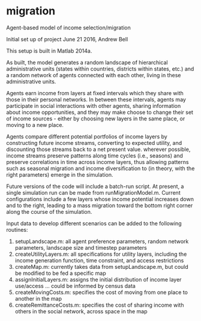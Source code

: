 # migration
Agent-based model of income selection/migration

Initial set up of project June 21 2016, Andrew Bell

This setup is built in Matlab 2014a.

As built, the model generates a random landscape of hierarchical administrative units (states within countries, districts within states, etc.) and a random network of agents connected with each other, living in these administrative units.  

Agents earn income from layers at fixed intervals which they share with those in their personal networks.  In between these intervals, agents may participate in social interactions with other agents, sharing information about income opportunities, and they may make choose to change their set of income sources - either by choosing new layers in the same place, or moving to a new place.

Agents compare different potential portfolios of income layers by constructing future income streams, converting to expected utility, and discounting those streams back to a net present value.  wherever possible, income streams preserve patterns along time cycles (i.e., seasons) and preserve correlations in time across income layers, thus allowing patterns such as seasonal migration and income diversification to (in theory, with the right parameters) emerge in the simulation.

Future versions of the code will include a batch-run script.  At present, a single simulation run can be made from runMigrationModel.m.  Current configurations include a few layers whose income potential increases down and to the right, leading to a mass migration toward the bottom right corner along the course of the simulation.

Input data to develop different scenarios can be added to the following routines:
1) setupLandscape.m:  all agent preference parameters, random network parameters, landscape size and timestep parameters
2) createUtilityLayers.m: all specifications for utility layers, including the income generation function, time constraint, and access restrictions
3) createMap.m: currently takes data from setupLandscape.m, but could be modified to be fed a specific map
4) assignInitialLayers.m: assigns the initial distribution of income layer use/access ... could be informed by census data
5) createMovingCosts.m: specifies the cost of moving from one place to another in the map
6) createRemittanceCosts.m: specifies the cost of sharing income with others in the social network, across space in the map
